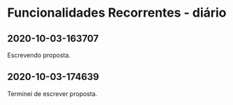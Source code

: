 # Funcionalidades Recorrentes - diário

## 2020-10-03-163707

Escrevendo proposta.

## 2020-10-03-174639

Terminei de escrever proposta.

